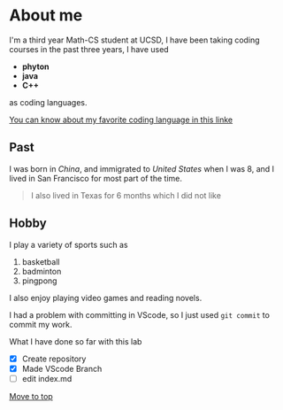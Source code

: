 # About me
I'm a third year Math-CS student at UCSD, I have been taking coding courses in the past three years, I have used
- **phyton** 
- **java**
-  **C++** 
  
  as coding languages. 
  
[You can know about my favorite coding language in this linke](favoritecode.md)
## Past
I was born in *China*, and immigrated to *United States* when I was 8, and I lived in San Francisco for most part of the time.
> I also lived in Texas for 6 months which I did not like
## Hobby
I play a variety of sports such as 
1. basketball 
2. badminton 
3. pingpong
   
I also enjoy playing video games and reading novels.

I had a problem with committing in VScode, so I just used `git commit` to commit my work.

What I have done so far with this lab
- [x] Create repository
- [x] Made VScode Branch
- [ ] edit index.md

[Move to top](#about-me)